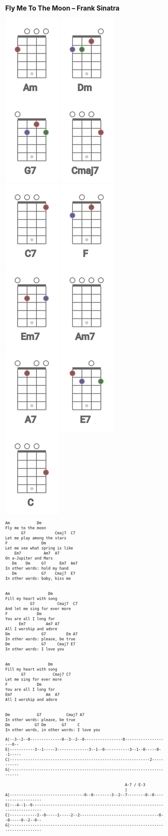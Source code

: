 ## Fly Me To The Moon – Frank Sinatra

![Am][] ![Dm][] ![G7][] ![Cmaj7][] ![C7][] ![F][] ![Em7][] ![Am7][] ![A7][] ![E7][] ![C][]

```
Am            Dm  
Fly me to the moon
       G7             Cmaj7  C7
Let me play among the stars
F               Dm            
Let me see what spring is like
    Em7          Am7  A7
On a-Jupiter and Mars
   Dm    Dm     G7      Em7  Am7
In other words: hold my hand
   Dm           G7    Cmaj7  E7
In other words: baby, kiss me


Am                 Dm
Fill my heart with song
           G7          Cmaj7  C7
And let me sing for ever more
F             Dm
You are all I long for
      Em7         Am7 A7
All I worship and adore
Dm              G7         Em A7
In other words: please, be true
Dm              G7     Cmaj7 E7
In other words: I love you


Am                 Dm
Fill my heart with song
       G7            Cmaj7 C7
Let me sing for ever more
F             Dm      
You are all I long for
Em7               Am  A7
All I worship and adore


Dm            G7           Cmaj7 A7
In other words: please, be true
Dm           G7 Dm       G7     C  
In other words, in other words: I love you
```

```
A|--3--2--0--------------0--3--2--0-----------------0--------------------0--
E|-----------3--1-----3--------------3--1--0-----------3--1--0-----0--1-----
C|--------------------------------------------------------------2-----------
G|--------------------------------------------------------------------------

                                                     A-7 / E-3
                                                     |
A|---------------------------------0--0--------3--2--7--------0--0--------------------
E|---4--1--0--------------------------------------------------------------------------
C|------------2--0-----1-----2--2-----------------------------------0--0-----0--2--0--
G|------------------------------------------------------------------------------------
```

[Am]: https://raw.githubusercontent.com/Capevace/ukulele-chords/main/svgs/Am.svg
[Dm]: https://raw.githubusercontent.com/Capevace/ukulele-chords/main/svgs/Dm.svg
[G7]: https://raw.githubusercontent.com/Capevace/ukulele-chords/main/svgs/G7.svg
[Cmaj7]: https://raw.githubusercontent.com/Capevace/ukulele-chords/main/svgs/Cmaj7.svg
[C7]: https://raw.githubusercontent.com/Capevace/ukulele-chords/main/svgs/C7.svg
[F]: https://raw.githubusercontent.com/Capevace/ukulele-chords/main/svgs/F.svg
[Em7]: https://raw.githubusercontent.com/Capevace/ukulele-chords/main/svgs/Em7.svg
[Am7]: https://raw.githubusercontent.com/Capevace/ukulele-chords/main/svgs/Am7.svg
[A7]: https://raw.githubusercontent.com/Capevace/ukulele-chords/main/svgs/A7.svg
[E7]: https://raw.githubusercontent.com/Capevace/ukulele-chords/main/svgs/E7.svg
[C]: https://raw.githubusercontent.com/Capevace/ukulele-chords/main/svgs/C.svg